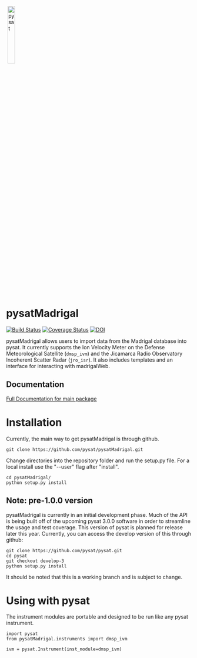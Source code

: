 <div align="left">
        <img height="0" width="0px">
        <img width="20%" src="/poweredbypysat.png" alt="pysat" title="pysat"</img>
</div>

# pysatMadrigal
<!-- [![Documentation Status](https://readthedocs.org/projects/pysatMadrigal/badge/?version=latest)](http://pysatMadrigal.readthedocs.io/en/latest/?badge=latest) -->
<!-- [![DOI](https://zenodo.org/badge/209358908.svg)](https://zenodo.org/badge/latestdoi/209358908) -->

[![Build Status](https://travis-ci.org/pysat/pysatMadrigal.svg?branch=master)](https://travis-ci.com/pysat/pysatMadrigal)
[![Coverage Status](https://coveralls.io/repos/github/pysat/pysatMadrigal/badge.svg?branch=master)](https://coveralls.io/github/pysat/pysatMadrigal?branch=master)
[![DOI](https://zenodo.org/badge/258384773.svg)](https://zenodo.org/badge/latestdoi/258384773)


<!-- [![Maintainability](https://api.codeclimate.com/v1/badges/83011911691b9d2076e9/maintainability)](https://codeclimate.com/github/pysat/pysatMadrigal/maintainability) -->

pysatMadrigal allows users to import data from the Madrigal database into pysat.  It currently supports the Ion Velocity Meter on the Defense Meteorological Satellite (`dmsp_ivm`) and the Jicamarca Radio Observatory Incoherent Scatter Radar (`jro_isr`).  It also includes templates and an interface for interacting with madrigalWeb.


Documentation
---------------------
[Full Documentation for main package](http://pysat.readthedocs.io/en/latest/)


# Installation

Currently, the main way to get pysatMadrigal is through github.

```
git clone https://github.com/pysat/pysatMadrigal.git
```

Change directories into the repository folder and run the setup.py file.  For
a local install use the "--user" flag after "install".

```
cd pysatMadrigal/
python setup.py install
```

Note: pre-1.0.0 version
------------------
pysatMadrigal is currently in an initial development phase.  Much of the API is being built off of the upcoming pysat 3.0.0 software in order to streamline the usage and test coverage.  This version of pysat is planned for release later this year.  Currently, you can access the develop version of this through github:
```
git clone https://github.com/pysat/pysat.git
cd pysat
git checkout develop-3
python setup.py install
```
It should be noted that this is a working branch and is subject to change.

# Using with pysat

The instrument modules are portable and designed to be run like any pysat instrument.

```
import pysat
from pysatMadrigal.instruments import dmsp_ivm

ivm = pysat.Instrument(inst_module=dmsp_ivm)
```
